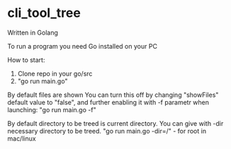 # cli_tool_tree
Written in Golang

To run a program you need Go installed on your PC

How to start:
1. Clone repo in your go/src
2. "go run main.go"

By default files are shown
You can turn this off by changing "showFiles" default value to "false", and further enabling it with -f parametr when launching:
"go run main.go -f"

By default directory to be treed is current directory. You can give with -dir necessary directory to be treed.
"go run main.go -dir=/" - for root in mac/linux
